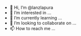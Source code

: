 - 👋 Hi, I’m @lanzlapura
- 👀 I’m interested in ...
- 🌱 I’m currently learning ...
- 💞️ I’m looking to collaborate on ...
- 📫 How to reach me ...

<!---
lanzlapura/lanzlapura is a ✨ special ✨ repository because its `README.md` (this file) appears on your GitHub profile.
You can click the Preview link to take a look at your changes.
--->
